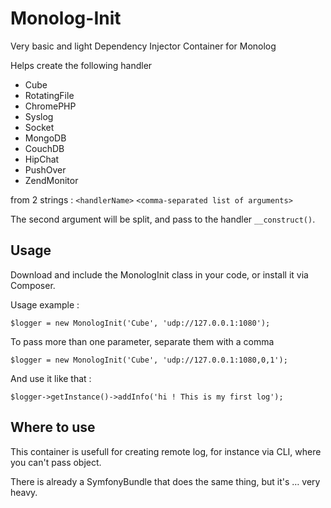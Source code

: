 Monolog-Init
============

Very basic and light Dependency Injector Container for Monolog

Helps create the following handler

- Cube
- RotatingFile
- ChromePHP
- Syslog
- Socket
- MongoDB
- CouchDB
- HipChat
- PushOver
- ZendMonitor

from 2 strings : `<handlerName>` `<comma-separated list of arguments>`

The second argument will be split, and pass to the handler `__construct()`.

## Usage

Download and include the MonologInit class in your code, or install it via Composer.

Usage example :

	$logger = new MonologInit('Cube', 'udp://127.0.0.1:1080');
		
To pass more than one parameter, separate them with a comma

	$logger = new MonologInit('Cube', 'udp://127.0.0.1:1080,0,1');

		
And use it like that :

	$logger->getInstance()->addInfo('hi ! This is my first log');
		
		
## Where to use

This container is usefull for creating remote log, for instance via CLI, where you can't pass object.

There is already a SymfonyBundle that does the same thing, but it's … very heavy.